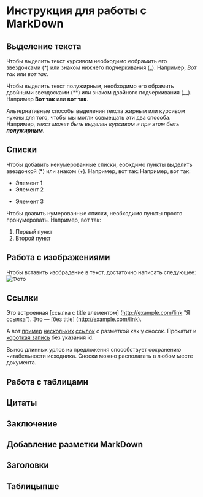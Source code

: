 # Инструкция для работы с MarkDown

## Выделение текста

Чтобы выделить текст курсивом необходимо еобрамить его звездочками (*) или знаком нижнего подчеркивания (_). Например, *Вот так* или _вот так_.

Чтобы выделить текст полужирным, необходимо его обрамить двойными звездосками (**) или знаком двойного подчеркивания (__). Например **Вот так** или __вот так__.

Альтернативные способы выделения текста жирным или курсивом нужны для того, чтобы мы могли совмещать эти два способа. Например, _текст может быть выделен курсивом и при этом быть **полужирным**_.

## Списки

Чтобы добавить ненумерованные списки, еобхдимо пункты выделить звездочкой (*) или знаком (+). Например, вот так:
Например, вот так:
* Элемент 1
* Элемент 2
+ Элемент 3


Чтобы доавить нумерованные списки, необходимо пункты просто пронумеровать.
Например, вот так:
1. Первый пункт
2. Второй пункт

## Работа с изображениями

Чтобы вставить изобрадение в текст, достаточно написать следующее: ![Фото](foto.jpg)

## Ссылки

Это встроенная [ссылка с title элементом]
(http://example.com/link "Я ссылка"). Это — [без title]
(http://example.com/link).

А вот [пример][1] [нескольких][2] [ссылок][id] с
разметкой как у сносок. Прокатит и [короткая запись][]
без указания id.

[1]: http://example.com/ "Optional Title Here"
[2]: http://example.com/some
[id]: http://example.com/links (Optional Title Here)
[короткая запись]: http://example.com/short

Вынос длинных урлов из предложения способствует
сохранению читабельности исходника. Сноски можно
располагать в любом месте документа.


## Работа с таблицами

## Цитаты

## Заключение

## Добавление разметки MarkDown

## Заголовки

## Таблицыпше
